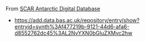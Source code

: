 From [SCAR Antarctic Digital Database](https://add.data.bas.ac.uk)

 - https://add.data.bas.ac.uk/repository/entry/show?entryid=synth%3Af477219b-9121-44d6-afa6-d8552762dc45%3AL2NvYXN0bGluZXMvc2hw

